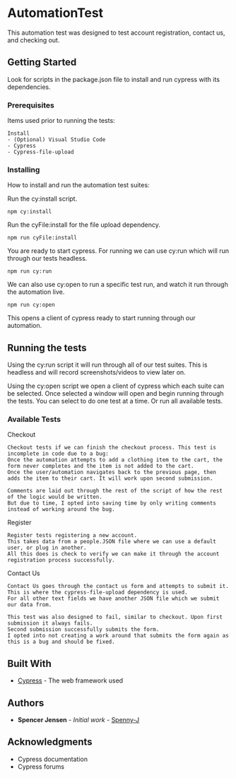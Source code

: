# AutomationTest

This automation test was designed to test account registration, contact us, and checking out. 

## Getting Started

Look for scripts in the package.json file to install and run cypress with its dependencies.

### Prerequisites

Items used prior to running the tests:

```
Install
- (Optional) Visual Studio Code
- Cypress 
- Cypress-file-upload
```

### Installing

How to install and run the automation test suites:

Run the cy:install script.

```
npm cy:install
```

Run the cyFile:install for the file upload dependency.

```
npm run cyFile:install
```

You are ready to start cypress. For running we can use cy:run which will run through our tests headless.

```
npm run cy:run
```

We can also use cy:open to run a specific test run, and watch it run through the automation live.

```
npm run cy:open
```

This opens a client of cypress ready to start running through our automation.

## Running the tests

Using the cy:run script it will run through all of our test suites. This is headless and will record screenshots/videos to view later on.

Using the cy:open script we open a client of cypress which each suite can be selected. 
Once selected a window will open and begin running through the tests. 
You can select to do one test at a time. Or run all available tests.

### Available Tests

Checkout

```
Checkout tests if we can finish the checkout process. This test is incomplete in code due to a bug: 
Once the automation attempts to add a clothing item to the cart, the form never completes and the item is not added to the cart. 
Once the user/automation navigates back to the previous page, then adds the item to their cart. It will work upon second submission.

Comments are laid out through the rest of the script of how the rest of the logic would be written. 
But due to time, I opted into saving time by only writing comments instead of working around the bug.
```

Register

```
Register tests registering a new account. 
This takes data from a people.JSON file where we can use a default user, or plug in another. 
All this does is check to verify we can make it through the account registration process successfully.
```

Contact Us
```
Contact Us goes through the contact us form and attempts to submit it. 
This is where the cypress-file-upload dependency is used. 
For all other text fields we have another JSON file which we submit our data from. 

This test was also designed to fail, similar to checkout. Upon first submission it always fails. 
Second submission successfully submits the form. 
I opted into not creating a work around that submits the form again as this is a bug and should be fixed.
```

## Built With

* [Cypress](https://code.visualstudio.com/) - The web framework used

## Authors

* **Spencer Jensen** - *Initial work* - [Spenny-J](https://github.com/Spenny-J)


## Acknowledgments

* Cypress documentation
* Cypress forums

